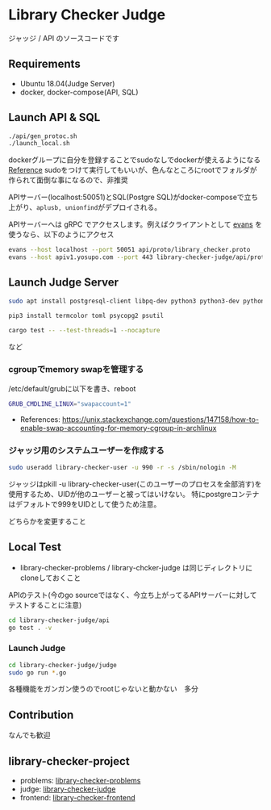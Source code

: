# Library Checker Judge

ジャッジ / API のソースコードです

## Requirements

- Ubuntu 18.04(Judge Server)
- docker, docker-compose(API, SQL)

## Launch API & SQL

```sh
./api/gen_protoc.sh
./launch_local.sh
```

dockerグループに自分を登録することでsudoなしでdockerが使えるようになる [Reference](https://qiita.com/DQNEO/items/da5df074c48b012152ee)
sudoをつけて実行してもいいが、色んなところにrootでフォルダが作られて面倒な事になるので、非推奨

APIサーバー(localhost:50051)とSQL(Postgre SQL)がdocker-composeで立ち上がり、`aplusb, unionfind`がデプロイされる。

APIサーバーへは gRPC でアクセスします。例えばクライアントとして [evans](https://github.com/ktr0731/evans) を使うなら、以下のようにアクセス

```sh
evans --host localhost --port 50051 api/proto/library_checker.proto
evans --host apiv1.yosupo.com --port 443 library-checker-judge/api/proto/library_checker.proto -t
```

## Launch Judge Server

```sh
sudo apt install postgresql-client libpq-dev python3 python3-dev python3-pip g++ cgroup-tools libcap2-bin

pip3 install termcolor toml psycopg2 psutil

cargo test -- --test-threads=1 --nocapture
```

など

### cgroupでmemory swapを管理する

/etc/default/grubに以下を書き、reboot

```sh
GRUB_CMDLINE_LINUX="swapaccount=1"
```

- References: https://unix.stackexchange.com/questions/147158/how-to-enable-swap-accounting-for-memory-cgroup-in-archlinux


### ジャッジ用のシステムユーザーを作成する

```sh
sudo useradd library-checker-user -u 990 -r -s /sbin/nologin -M
```

ジャッジはpkill -u library-checker-user(このユーザーのプロセスを全部消す)を使用するため、UIDが他のユーザーと被ってはいけない。
特にpostgreコンテナはデフォルトで999をUIDとして使うため注意。

どちらかを変更すること

## Local Test

- library-checker-problems / library-chcker-judge は同じディレクトリにcloneしておくこと

APIのテスト(今のgo sourceではなく、今立ち上がってるAPIサーバーに対してテストすることに注意)

```sh
cd library-checker-judge/api
go test . -v
```

### Launch Judge

```sh
cd library-checker-judge/judge
sudo go run *.go
```

各種機能をガンガン使うのでrootじゃないと動かない　多分

## Contribution

なんでも歓迎

## library-checker-project

- problems: [library-checker-problems](https://github.com/yosupo06/library-checker-problems)
- judge: [library-checker-judge](https://github.com/yosupo06/library-checker-judge)
- frontend: [library-checker-frontend](https://github.com/yosupo06/library-checker-frontend)
